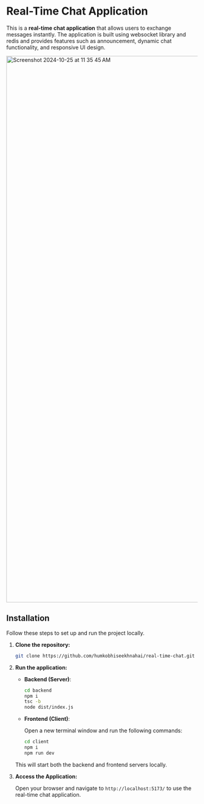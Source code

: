 # Real-Time Chat Application

This is a **real-time chat application** that allows users to exchange messages instantly. The application is built using websocket library and redis and provides features such as announcement, dynamic chat functionality, and responsive UI design.

<img width="1440" alt="Screenshot 2024-10-25 at 11 35 45 AM" src="https://github.com/user-attachments/assets/c9302352-2748-4f3c-837a-dd443ee2d9b2">


## Installation

Follow these steps to set up and run the project locally.

1. **Clone the repository:**

   ```bash
   git clone https://github.com/humkobhiseekhnahai/real-time-chat.git
   ```

4. **Run the application:**

   - **Backend (Server)**:

     ```bash
     cd backend
     npm i
     tsc -b
     node dist/index.js
     ```

   - **Frontend (Client)**:

     Open a new terminal window and run the following commands:

     ```bash
     cd client
     npm i
     npm run dev
     ```

   This will start both the backend and frontend servers locally.

5. **Access the Application:**

   Open your browser and navigate to `http://localhost:5173/` to use the real-time chat application.
